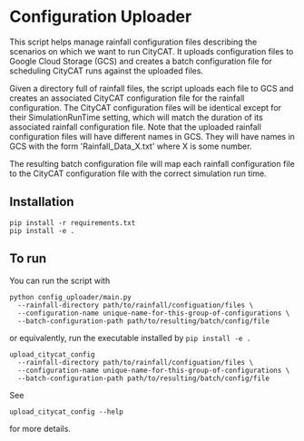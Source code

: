 # Configuration Uploader

This script helps manage rainfall configuration files describing the
scenarios on which we want to run CityCAT. It uploads configuration
files to Google Cloud Storage (GCS) and creates a batch configuration
file for scheduling CityCAT runs against the uploaded files.

Given a directory full of rainfall files, the script uploads each file
to GCS and creates an associated CityCAT configuration file for the
rainfall configuration. The CityCAT configuration files will be
identical except for their SimulationRunTime setting, which will match
the duration of its associated rainfall configuration file.  Note that
the uploaded rainfall configuration files will have different names in
GCS. They will have names in GCS with the form 'Rainfall_Data_X.txt'
where X is some number.

The resulting batch configuration file will map each rainfall
configuration file to the CityCAT configuration file with the correct
simulation run time.

## Installation

```
pip install -r requirements.txt
pip install -e .
```

## To run
You can run the script with
```
python config_uploader/main.py
  --rainfall-directory path/to/rainfall/configuation/files \
  --configuration-name unique-name-for-this-group-of-configurations \
  --batch-configuration-path path/to/resulting/batch/config/file
```
or equivalently, run the executable installed by `pip install -e .`
```
upload_citycat_config
  --rainfall-directory path/to/rainfall/configuation/files \
  --configuration-name unique-name-for-this-group-of-configurations \
  --batch-configuration-path path/to/resulting/batch/config/file
```

See
```
upload_citycat_config --help
```
for more details.
